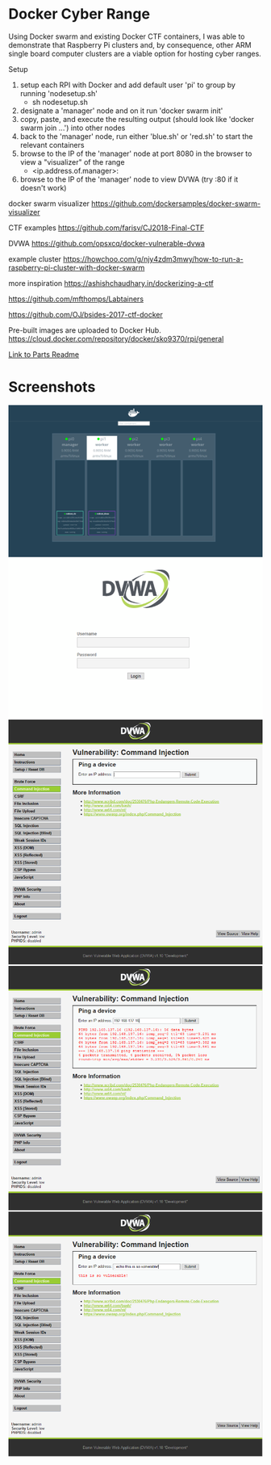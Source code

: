 # Docker Cyber Range

Using Docker swarm and existing Docker CTF containers, I was able to demonstrate that Raspberry Pi clusters and, by consequence, other ARM single board computer clusters are a viable option for hosting cyber ranges.

Setup
1. setup each RPI with Docker and add default user 'pi' to group by running 'nodesetup.sh'
	- sh nodesetup.sh
2. designate a 'manager' node and on it run 'docker swarm init'
3. copy, paste, and execute the resulting output (should look like 'docker swarm join ...') into other nodes
4. back to the 'manager' node, run either 'blue.sh' or 'red.sh' to start the relevant containers
5. browse to the IP of the 'manager' node at port 8080 in the browser to view a "visualizer" of the range
	- <ip.address.of.manager>:<port number>
6. browse to the IP of the 'manager' node to view DVWA (try :80 if it doesn't work)

docker swarm visualizer
https://github.com/dockersamples/docker-swarm-visualizer

CTF examples
https://github.com/farisv/CJ2018-Final-CTF

DVWA
https://github.com/opsxcq/docker-vulnerable-dvwa

example cluster
https://howchoo.com/g/njy4zdm3mwy/how-to-run-a-raspberry-pi-cluster-with-docker-swarm

more inspiration
https://ashishchaudhary.in/dockerizing-a-ctf

https://github.com/mfthomps/Labtainers

https://github.com/OJ/bsides-2017-ctf-docker

Pre-built images are uploaded to Docker Hub.
https://cloud.docker.com/repository/docker/sko9370/rpi/general

[Link to Parts Readme](https://github.com/sko9370/CyberRangePi/blob/master/Parts.md)

# Screenshots

![redtest visualizer](https://github.com/sko9370/CyberRangePi/blob/master/Screenshots/redtest%20viz.PNG)
![dvwa login](https://github.com/sko9370/CyberRangePi/blob/master/Screenshots/dvwa.PNG)
![dvwa 01](https://github.com/sko9370/CyberRangePi/blob/master/Screenshots/dvwa%20command%20injection%2001.PNG)
![dvwa 02](https://github.com/sko9370/CyberRangePi/blob/master/Screenshots/dvwa%20command%20injection%2002.PNG)
![dvwa 03](https://github.com/sko9370/CyberRangePi/blob/master/Screenshots/dvwa%20command%20injection%2003.PNG)
